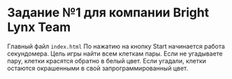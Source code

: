 # Задание №1 для компании Bright Lynx Team
Главный файл `index.html`
По нажатию на кнопку Start начинается работа секундомера. 
Цель игры найти всем клеткам пары.
Если не угадываете пару, клетки красятся обратно в белый цвет.
Если угадали, клетки остаются окрашенными в свой запрограммированный цвет.